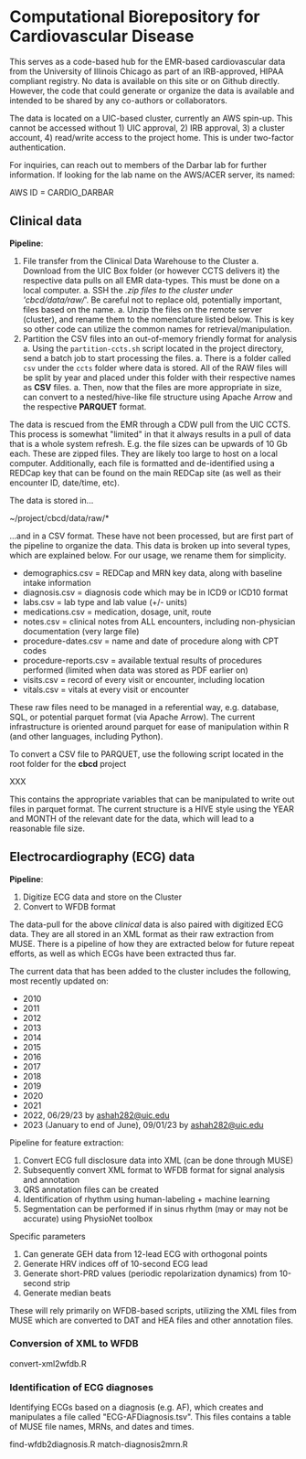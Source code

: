 # Computational Biorepository for Cardiovascular Disease

This serves as a code-based hub for the EMR-based cardiovascular data from the University of Illinois Chicago as part of an IRB-approved, HIPAA compliant registry. No data is available on this site or on Github directly. However, the code that could generate or organize the data is available and intended to be shared by any co-authors or collaborators.

The data is located on a UIC-based cluster, currently an AWS spin-up. This cannot be accessed without 1) UIC approval, 2) IRB approval, 3) a cluster account, 4) read/write access to the project home. This is under two-factor authentication. 

For inquiries, can reach out to members of the Darbar lab for further information. If looking for the lab name on the AWS/ACER server, its named:

AWS ID = CARDIO_DARBAR

## Clinical data

**Pipeline**:

1. File transfer from the Clinical Data Warehouse to the Cluster
	a. Download from the UIC Box folder (or however CCTS delivers it) the respective data pulls on all EMR data-types. This must be done on a local computer.
	a. SSH the *.zip files to the cluster under 'cbcd/data/raw/*'. Be careful not to replace old, potentially important, files based on the name. 
	a. Unzip the files on the remote server (cluster), and rename them to the nomenclature listed below. This is key so other code can utilize the common names for retrieval/manipulation.
1. Partition the CSV files into an out-of-memory friendly format for analysis
	a. Using the `partition-ccts.sh` script located in the project directory, send a batch job to start processing the files.
	a. There is a folder called `csv` under the `ccts` folder where data is stored. All of the RAW files will be split by year and placed under this folder with their respective names as __CSV__ files. 
	a. Then, now that the files are more appropriate in size, can convert to a nested/hive-like file structure using Apache Arrow and the respective __PARQUET__ format. 

The data is rescued from the EMR through a CDW pull from the UIC CCTS. This process is somewhat "limited" in that it always results in a pull of data that is a whole system refresh. E.g. the file sizes can be upwards of 10 Gb each. These are zipped files. They are likely too large to host on a local computer. Additionally, each file is formatted and de-identified using a REDCap key that can be found on the main REDCap site (as well as their encounter ID, date/time, etc). 

The data is stored in... 

~/project/cbcd/data/raw/*

...and in a CSV format. These have not been processed, but are first part of the pipeline to organize the data. This data is broken up into several types, which are explained below. For our usage, we rename them for simplicity. 

- demographics.csv = REDCap and MRN key data, along with baseline intake information
- diagnosis.csv = diagnosis code which may be in ICD9 or ICD10 format
- labs.csv = lab type and lab value (+/- units)
- medications.csv = medication, dosage, unit, route
- notes.csv = clinical notes from ALL encounters, including non-physician documentation (very large file)
- procedure-dates.csv = name and date of procedure along with CPT codes
- procedure-reports.csv = available textual results of procedures performed (limited when data was stored as PDF earlier on)
- visits.csv = record of every visit or encounter, including location
- vitals.csv = vitals at every visit or encounter

These raw files need to be managed in a referential way, e.g. database, SQL, or potential parquet format (via Apache Arrow). The current infrastructure is oriented around parquet for ease of manipulation within R (and other languages, including Python). 

To convert a CSV file to PARQUET, use the following script located in the root folder for the **cbcd** project

XXX

This contains the appropriate variables that can be manipulated to write out files in parquet format. The current structure is a HIVE style using the YEAR and MONTH of the relevant date for the data, which will lead to a reasonable file size.

## Electrocardiography (ECG) data

__Pipeline__:

1. Digitize ECG data and store on the Cluster
1. Convert to WFDB format

The data-pull for the above *clinical* data is also paired with digitized ECG data. They are all stored in an XML format as their raw extraction from MUSE. There is a pipeline of how they are extracted below for future repeat efforts, as well as which ECGs have been extracted thus far.

The current data that has been added to the cluster includes the following, most recently updated on:

- 2010
- 2011
- 2012
- 2013
- 2014
- 2015
- 2016
- 2017
- 2018
- 2019
- 2020
- 2021
- 2022, 06/29/23 by ashah282@uic.edu
- 2023 (January to end of June), 09/01/23 by ashah282@uic.edu


Pipeline for feature extraction:

1.  Convert ECG full disclosure data into XML (can be done through MUSE)
1.  Subsequently convert XML format to WFDB format for signal analysis and annotation
1.  QRS annotation files can be created
1. 	Identification of rhythm using human-labeling + machine learning
1.  Segmentation can be performed if in sinus rhythm (may or may not be accurate) using PhysioNet toolbox

Specific parameters
1.  Can generate GEH data from 12-lead ECG with orthogonal points
1.  Generate HRV indices off of 10-second ECG lead
1.  Generate short-PRD values (periodic repolarization dynamics) from 10-second strip
1.  Generate median beats

These will rely primarily on WFDB-based scripts, utilizing the XML files from MUSE which are converted to DAT and HEA files and other annotation files.

### Conversion of XML to WFDB

convert-xml2wfdb.R

### Identification of ECG diagnoses

Identifying ECGs based on a diagnosis (e.g. AF), which creates and manipulates a file called "ECG-AFDiagnosis.tsv". This files contains a table of MUSE file names, MRNs, and dates and times. 

find-wfdb2diagnosis.R
match-diagnosis2mrn.R

